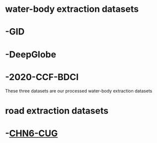 # water-body extraction datasets
  # -GID
  # -DeepGlobe
  # -2020-CCF-BDCI
  
  These three datasets are our processed water-body extraction datasets

# road extraction datasets
  # -[CHN6-CUG](https://github.com/Z-yanan/CHN6-CUG-Roads-Dataset/blob/main/README.md)
